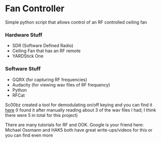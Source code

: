 # Fan Controller

Simple python script that allows control of an RF controlled ceiling fan

### Hardware Stuff
* SDR (Software Defined Radio)
* Ceiling Fan that has an RF remote
* YARDStick One

### Software Stuff
* GQRX (for capturing RF frequencies)
* Audacity (for viewing wav files of RF frequency)
* Python
* RFCat

Sc00bz created a tool for demodulating on/off keying and you can find it [here](https://github.com/Sc00bz/DemodulateOOK) (I found it after manually reading about 3 of the wav files I had; I think there were 5 in total for this project)

There are many tutorials for RF and OOK. Google is your friend here: Michael Ossmann and HAK5 both have great write-ups/videos for this or you can find even more

